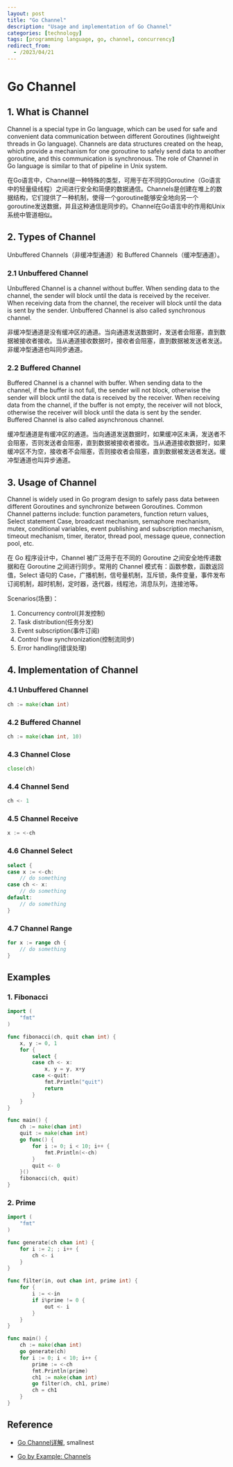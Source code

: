 ```yaml
---
layout: post
title: "Go Channel"
description: "Usage and implementation of Go Channel"
categories: [technology]
tags: [programming language, go, channel, concurrency]
redirect_from:
  - /2023/04/21
---
```


# Go Channel

## 1. What is Channel

Channel is a special type in Go language, which can be used for safe and convenient data communication between different Goroutines (lightweight threads in Go language). Channels are data structures created on the heap, which provide a mechanism for one goroutine to safely send data to another goroutine, and this communication is synchronous. The role of Channel in Go language is similar to that of pipeline in Unix system.

在Go语言中，Channel是一种特殊的类型，可用于在不同的Goroutine（Go语言中的轻量级线程）之间进行安全和简便的数据通信。Channels是创建在堆上的数据结构，它们提供了一种机制，使得一个goroutine能够安全地向另一个goroutine发送数据，并且这种通信是同步的。Channel在Go语言中的作用和Unix系统中管道相似。

## 2. Types of Channel

Unbuffered Channels（非缓冲型通道）和 Buffered Channels（缓冲型通道）。

### 2.1 Unbuffered Channel

Unbuffered Channel is a channel without buffer. When sending data to the channel, the sender will block until the data is received by the receiver. When receiving data from the channel, the receiver will block until the data is sent by the sender. Unbuffered Channel is also called synchronous channel.

非缓冲型通道是没有缓冲区的通道。当向通道发送数据时，发送者会阻塞，直到数据被接收者接收。当从通道接收数据时，接收者会阻塞，直到数据被发送者发送。非缓冲型通道也叫同步通道。

### 2.2 Buffered Channel

Buffered Channel is a channel with buffer. When sending data to the channel, if the buffer is not full, the sender will not block, otherwise the sender will block until the data is received by the receiver. When receiving data from the channel, if the buffer is not empty, the receiver will not block, otherwise the receiver will block until the data is sent by the sender. Buffered Channel is also called asynchronous channel.

缓冲型通道是有缓冲区的通道。当向通道发送数据时，如果缓冲区未满，发送者不会阻塞，否则发送者会阻塞，直到数据被接收者接收。当从通道接收数据时，如果缓冲区不为空，接收者不会阻塞，否则接收者会阻塞，直到数据被发送者发送。缓冲型通道也叫异步通道。

## 3. Usage of Channel

Channel is widely used in Go program design to safely pass data between different Goroutines and synchronize between Goroutines. Common Channel patterns include: function parameters, function return values, Select statement Case, broadcast mechanism, semaphore mechanism, mutex, conditional variables, event publishing and subscription mechanism, timeout mechanism, timer, iterator, thread pool, message queue, connection pool, etc.

在 Go 程序设计中，Channel 被广泛用于在不同的 Goroutine 之间安全地传递数据和在 Goroutine 之间进行同步。常用的 Channel 模式有：函数参数，函数返回值，Select 语句的 Case，广播机制，信号量机制，互斥锁，条件变量，事件发布订阅机制，超时机制，定时器，迭代器，线程池，消息队列，连接池等。


Scenarios(场景)：
1. Concurrency control(并发控制)
2. Task distribution(任务分发)
3. Event subscription(事件订阅)
4. Control flow synchronization(控制流同步)
5. Error handling(错误处理)

## 4. Implementation of Channel

### 4.1 Unbuffered Channel

```go
ch := make(chan int)
```

### 4.2 Buffered Channel

```go
ch := make(chan int, 10)
```

### 4.3 Channel Close

```go
close(ch)
```

### 4.4 Channel Send

```go
ch <- 1
```

### 4.5 Channel Receive

```go
x := <-ch
```

### 4.6 Channel Select

```go
select {
case x := <-ch:
    // do something
case ch <- x:
    // do something
default:
    // do something
}
```

### 4.7 Channel Range

```go
for x := range ch {
    // do something
}
```

## Examples

### 1. Fibonacci

```go
import (
    "fmt"
)

func fibonacci(ch, quit chan int) {
    x, y := 0, 1
    for {
        select {
        case ch <- x:
            x, y = y, x+y
        case <-quit:
            fmt.Println("quit")
            return
        }
    }
}

func main() {
    ch := make(chan int)
    quit := make(chan int)
    go func() {
        for i := 0; i < 10; i++ {
            fmt.Println(<-ch)
        }
        quit <- 0
    }()
    fibonacci(ch, quit)
}
```

### 2. Prime

```go
import (
    "fmt"
)

func generate(ch chan int) {
    for i := 2; ; i++ {
        ch <- i
    }
}

func filter(in, out chan int, prime int) {
    for {
        i := <-in
        if i%prime != 0 {
            out <- i
        }
    }
}

func main() {
    ch := make(chan int)
    go generate(ch)
    for i := 0; i < 10; i++ {
        prime := <-ch
        fmt.Println(prime)
        ch1 := make(chan int)
        go filter(ch, ch1, prime)
        ch = ch1
    }
}
```


## Reference

- [Go Channel详解](https://colobu.com/2016/04/14/Golang-Channels/#Channel%E7%B1%BB%E5%9E%8B), smallnest

- [Go by Example: Channels](https://gobyexample.com/channels)